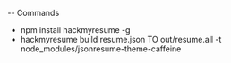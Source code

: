 
-- Commands
* npm install hackmyresume -g
* hackmyresume build resume.json TO out/resume.all -t node_modules/jsonresume-theme-caffeine

